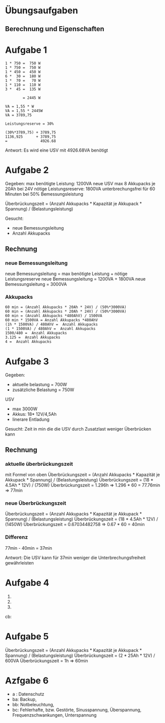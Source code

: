 # Übungsaufgaben
## Berechnung und Eigenschaften

# Aufgabe 1
````
1 * 750 =  750 W
1 * 750 =  750 W
1 * 450 =  450 W
6 *  30 =  180 W
1 *  70 =   70 W
1 * 110 =  110 W
3 *  45 =  135 W

        = 2445 W

VA = 1,55 * W
VA = 1,55 * 2445W
VA = 3789,75

Leistungsreserve = 30%

(30%*3789,75) + 3789,75
1136,925      + 3789,75 
=               4926.68

````

Antwort: Es wird eine USV mit 4926.68VA benötigt

# Aufgabe 2
Gegeben:
max benötigte Leistung: 1200VA
neue USV max 8 Akkupacks je 20Ah bei 24V
nötige Leistungsreserve: 1800VA
unterbrechungsfrei für 60 Minuten bei 50% Bemessungsleistung

Überbrückungszeit = (Anzahl Akkupacks * Kapazität je Akkupack * Spannung) / (Belastungsleistung) 

Gesucht: 
- neue Bemessungsleitung
- Anzahl Akkupacks

## Rechnung
### neue Bemessungsleitung
neue Bemessungsleitung = max benötigte Leistung + nötige Leistungsreserve
neue Bemessungsleitung = 1200VA + 1800VA
neue Bemessungsleitung = 3000VA

### Akkupacks
````
60 min = (Anzahl Akkupacks * 20Ah * 24V) / (50%*3000VA)
60 min = (Anzahl Akkupacks * 20Ah * 24V) / (50%*3000VA)
60 min = (Anzahl Akkupacks *480AhV) / 1500VA
60 min * 1500VA = Anzahl Akkupacks *480AhV
(1h * 1500VA) / 480AhV =  Anzahl Akkupacks
(1 * 1500VA) / 480AhV =  Anzahl Akkupacks
1500/480 =  Anzahl Akkupacks
3.125 =  Anzahl Akkupacks
4 =  Anzahl Akkupacks
````



# Aufgabe 3

Gegeben:
- aktuelle belastung = 700W
- zusätzliche Belastung = 750W

USV
- max 3000W
- Akkus: 18* 12V/4,5Ah
- linerare Entladung

Gesucht: Zeit in min die die USV durch Zusatzlast weniger Überbrücken kann

## Rechnung

### aktuelle überbrückungszeit
mit Formel von oben
Überbrückungszeit = (Anzahl Akkupacks * Kapazität je Akkupack * Spannung) / (Belastungsleistung) 
Überbrückungszeit = (18 * 4.5Ah * 12V) / (750W)
Überbrückungszeit = 1.296h => 1.296 * 60 = 77.76min => 77min

### neue Überbrückungszeit
Überbrückungszeit = (Anzahl Akkupacks * Kapazität je Akkupack * Spannung) / (Belastungsleistung) 
Überbrückungszeit = (18 * 4.5Ah * 12V) / (1450W)
Überbrückungszeit = 0.67034482758 => 0.67 * 60 = 40min

### Differenz
77min - 40min = 37min

Antwort: Die USV kann für 37min weniger die Unterbrechungsfreiheit gewährleisten


# Aufgabe 4

1. 
2.
3.

cb:

# Aufgabe 5
Überbrückungszeit = (Anzahl Akkupacks * Kapazität je Akkupack * Spannung) / (Belastungsleistung) 
Überbrückungszeit = (2 * 25Ah * 12V) / 600VA
Überbrückungszeit = 1h => 60min

# Azfgabe 6
- a : Datenschutz 
- ba: Backup, 
- bb: Notbeleuchtung, 
- bc: Fehlerhafte, bzw. Gestörte, Sinusspannung, Überspannung, Frequenzschwankungen, Unterspannung
